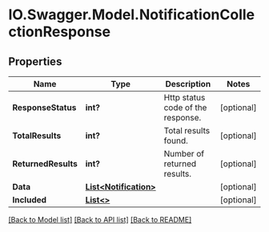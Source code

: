 # IO.Swagger.Model.NotificationCollectionResponse
## Properties

Name | Type | Description | Notes
------------ | ------------- | ------------- | -------------
**ResponseStatus** | **int?** | Http status code of the response. | [optional] 
**TotalResults** | **int?** | Total results found.  | [optional] 
**ReturnedResults** | **int?** | Number of returned results. | [optional] 
**Data** | [**List&lt;Notification&gt;**](Notification.md) |  | [optional] 
**Included** | [**List&lt;&gt;**](.md) |  | [optional] 

[[Back to Model list]](../README.md#documentation-for-models) [[Back to API list]](../README.md#documentation-for-api-endpoints) [[Back to README]](../README.md)

